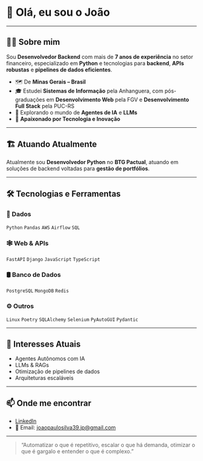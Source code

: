 # 👋 Olá, eu sou o João

---

## 👨‍💻 Sobre mim

Sou **Desenvolvedor Backend** com mais de **7 anos de experiência** no setor financeiro, especializado em **Python** e tecnologias para **backend**, **APIs robustas** e **pipelines de dados eficientes**.

- 🗺️ De **Minas Gerais – Brasil**
- 🎓 Estudei **Sistemas de Informação** pela Anhanguera, com pós-graduações em **Desenvolvimento Web** pela FGV e **Desenvolvimento Full Stack** pela PUC-RS
- 🤖 Explorando o mundo de **Agentes de IA** e **LLMs**
- 🚀 **Apaixonado por Tecnologia e Inovação**

---

## 🏗️ Atuando Atualmente

Atualmente sou **Desenvolvedor Python** no **BTG Pactual**, atuando em soluções de backend voltadas para **gestão de portfólios**.

---

## 🛠️ Tecnologias e Ferramentas

### 💾 Dados
`Python` `Pandas` `AWS` `Airflow` `SQL` 

### 🕸️ Web & APIs
`FastAPI` `Django` `JavaScript` `TypeScript`

### 🛢️ Banco de Dados
`PostgreSQL` `MongoDB` `Redis`

### ⚙️ Outros
`Linux` `Poetry` `SQLAlchemy` `Selenium` `PyAutoGUI` `Pydantic`

---

## 🌱 Interesses Atuais

- Agentes Autônomos com IA
- LLMs & RAGs
- Otimização de pipelines de dados
- Arquiteturas escaláveis

---

## 📫 Onde me encontrar

- [LinkedIn](#https://www.linkedin.com/in/joao-rodriguess/)  
- 📧 Email: joaopaulosilva39.jp@gmail.com

---

> “Automatizar o que é repetitivo, escalar o que há demanda, otimizar o que é gargalo e entender o que é complexo.”
